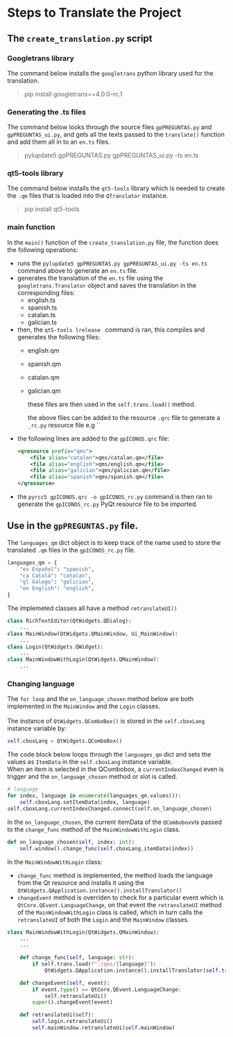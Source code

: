 # Steps to Translate the Project

## The **`create_translation.py`** script
### Googletrans library
The command below installs the `googletrans` python library used for the translation.
> pip install googletrans==4.0.0-rc.1

### Generating the .ts files
The command below looks through the source files `gpPREGUNTAS.py` and `gpPREGUNTAS_ui.py`, and gets all the texts passed to the `translate()` function and add them all in to an `en.ts` files.
> pylupdate5 gpPREGUNTAS.py gpPREGUNTAS_ui.py -ts en.ts

### qt5-tools library
The command below installs the `qt5-tools` library which is needed to create the `.qm` files that is loaded into the `QTranslator` instance.
> pip install qt5-tools

### main function
In the `main()` function of the `create_translation.py` file, the function does the following operations:
- runs the `pylupdate5 gpPREGUNTAS.py gpPREGUNTAS_ui.py -ts en.ts` command above to generate an `en.ts` file.
- generates the translation of the `en.ts` file using the `googletrans.Translator` object and saves the translation in the corresponding files:
    - english.ts
    - spanish.ts
    - catalan.ts
    - galician.ts
- then, the `qt5-tools lrelease ` command is ran, this compiles and generates the following files:
    - english.qm
    - spanish.qm
    - catalan.qm
    - galician.qm

        these files are then used in the `self.trans.load()` method.

        the above files can be added to the resource `.qrc` file to generate a `_rc.py` resource file e.g ``
- the following lines are added to the `gpICONOS.qrc` file:
    ```xml
    <qresource prefix="qms">
        <file alias="catalan">qms/catalan.qm</file>
        <file alias="english">qms/english.qm</file>
        <file alias="galician">qms/galician.qm</file>
        <file alias="spanish">qms/spanish.qm</file>
    </qresource>
    ```
- the `pyrcc5 gpICONOS.qrc -o gpICONOS_rc.py` command is then ran to generate the `gpICONOS_rc.py` PyQt resource file to be imported.

## Use in the **`gpPREGUNTAS.py`** file.

The `languages_qm` dict object is to keep track of the name used to store the translated `.qm` files in the `gpICONOS_rc.py` file.
```py
languages_qm = {
    "es Español": "spanish",
    "ca Catalá": "catalan",
    "gl Galego": "galician",
    "en English": "english",
}
```
The implemeted classes all have a method `retranslateUI()`
```py
class RichTextEditor(QtWidgets.QDialog):
    ...
class MainWindow(QtWidgets.QMainWindow, Ui_MainWindow):
    ...
class Login(QtWidgets.QWidget):
    ...
class MainWindowWithLogin(QtWidgets.QMainWindow):
    ...
```
### Changing language

The `for loop` and the `on_language_chosen` method below are both implemented in the `MainWindow` and the `Login` classes.
<br>
<br>
The instance of `QtWidgets.QComboBox()` is stored in the `self.cboxLang` instance variable by:
```py
self.cboxLang = QtWidgets.QComboBox()
```
The code block below loops through the `languages_qm` dict and sets the values as `ItemData` in the `self.cboxLang` instance variable.
<br>
When an item is selected in the QCombobox, a `currentIndexChanged` even is trigger and the `on_language_chosen` method or slot is called.

```py
# language
for index, language in enumerate(languages_qm.values()):
    self.cboxLang.setItemData(index, language)
self.cboxLang.currentIndexChanged.connect(self.on_language_chosen)

```
In the `on_language_chosen`, the current itemData of the `QCombobox`vis passed to the `change_func` method of the `MainWindowWithLogin` class.
```py
def on_language_chosen(self, index: int):
    self.window().change_func(self.cboxLang.itemData(index))
```

In the `MainWindowWithLogin` class:
- `change_func` method is implemented, the method loads the language from the Qt resource and installs it using the `QtWidgets.QApplication.instance().installTranslator()`
- `changeEvent` method is overriden to check for a particular event which is `QtCore.QEvent.LanguageChange`, on that event the `retranslateUI` method of the `MainWindowWithLogin` class is called, which in turn calls the `retranslateUI` of both the `Login` and the `MainWindow` classes.

```py
class MainWindowWithLogin(QtWidgets.QMainWindow):
    ...
    ...

    def change_func(self, language: str):
        if self.trans.load(f":/qms/{language}"):
            QtWidgets.QApplication.instance().installTranslator(self.trans)

    def changeEvent(self, event):
        if event.type() == QtCore.QEvent.LanguageChange:
            self.retranslateUi()
        super().changeEvent(event)

    def retranslateUi(self):
        self.login.retranslateUi()
        self.mainWindow.retranslateUi(self.mainWindow)

```
